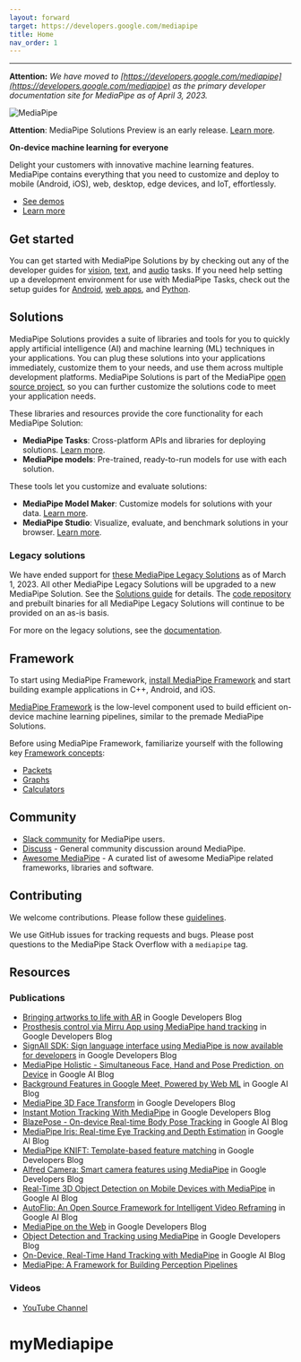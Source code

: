 ```yaml
---
layout: forward
target: https://developers.google.com/mediapipe
title: Home
nav_order: 1
---
```


---

**Attention:** _We have moved to
[https://developers.google.com/mediapipe](https://developers.google.com/mediapipe)
as the primary developer documentation site for MediaPipe as of April 3, 2023._

![MediaPipe](https://developers.google.com/static/mediapipe/images/home/hero_01_1920.png)

**Attention**: MediaPipe Solutions Preview is an early release. [Learn
more](https://developers.google.com/mediapipe/solutions/about#notice).

**On-device machine learning for everyone**

Delight your customers with innovative machine learning features. MediaPipe
contains everything that you need to customize and deploy to mobile (Android,
iOS), web, desktop, edge devices, and IoT, effortlessly.

- [See demos](https://goo.gle/mediapipe-studio)
- [Learn more](https://developers.google.com/mediapipe/solutions)

## Get started

You can get started with MediaPipe Solutions by by checking out any of the
developer guides for
[vision](https://developers.google.com/mediapipe/solutions/vision/object_detector),
[text](https://developers.google.com/mediapipe/solutions/text/text_classifier),
and
[audio](https://developers.google.com/mediapipe/solutions/audio/audio_classifier)
tasks. If you need help setting up a development environment for use with
MediaPipe Tasks, check out the setup guides for
[Android](https://developers.google.com/mediapipe/solutions/setup_android), [web
apps](https://developers.google.com/mediapipe/solutions/setup_web), and
[Python](https://developers.google.com/mediapipe/solutions/setup_python).

## Solutions

MediaPipe Solutions provides a suite of libraries and tools for you to quickly
apply artificial intelligence (AI) and machine learning (ML) techniques in your
applications. You can plug these solutions into your applications immediately,
customize them to your needs, and use them across multiple development
platforms. MediaPipe Solutions is part of the MediaPipe [open source
project](https://github.com/google/mediapipe), so you can further customize the
solutions code to meet your application needs.

These libraries and resources provide the core functionality for each MediaPipe
Solution:

- **MediaPipe Tasks**: Cross-platform APIs and libraries for deploying
  solutions. [Learn
  more](https://developers.google.com/mediapipe/solutions/tasks).
- **MediaPipe models**: Pre-trained, ready-to-run models for use with each
  solution.

These tools let you customize and evaluate solutions:

- **MediaPipe Model Maker**: Customize models for solutions with your data.
  [Learn more](https://developers.google.com/mediapipe/solutions/model_maker).
- **MediaPipe Studio**: Visualize, evaluate, and benchmark solutions in your
  browser. [Learn
  more](https://developers.google.com/mediapipe/solutions/studio).

### Legacy solutions

We have ended support for [these MediaPipe Legacy Solutions](https://developers.google.com/mediapipe/solutions/guide#legacy)
as of March 1, 2023. All other MediaPipe Legacy Solutions will be upgraded to
a new MediaPipe Solution. See the [Solutions guide](https://developers.google.com/mediapipe/solutions/guide#legacy)
for details. The [code repository](https://github.com/google/mediapipe/tree/master/mediapipe)
and prebuilt binaries for all MediaPipe Legacy Solutions will continue to be
provided on an as-is basis.

For more on the legacy solutions, see the [documentation](https://github.com/google/mediapipe/tree/master/docs/solutions).

## Framework

To start using MediaPipe Framework, [install MediaPipe
Framework](https://developers.google.com/mediapipe/framework/getting_started/install)
and start building example applications in C++, Android, and iOS.

[MediaPipe Framework](https://developers.google.com/mediapipe/framework) is the
low-level component used to build efficient on-device machine learning
pipelines, similar to the premade MediaPipe Solutions.

Before using MediaPipe Framework, familiarize yourself with the following key
[Framework
concepts](https://developers.google.com/mediapipe/framework/framework_concepts/overview.md):

- [Packets](https://developers.google.com/mediapipe/framework/framework_concepts/packets.md)
- [Graphs](https://developers.google.com/mediapipe/framework/framework_concepts/graphs.md)
- [Calculators](https://developers.google.com/mediapipe/framework/framework_concepts/calculators.md)

## Community

- [Slack community](https://mediapipe.page.link/joinslack) for MediaPipe
  users.
- [Discuss](https://groups.google.com/forum/#!forum/mediapipe) - General
  community discussion around MediaPipe.
- [Awesome MediaPipe](https://mediapipe.page.link/awesome-mediapipe) - A
  curated list of awesome MediaPipe related frameworks, libraries and
  software.

## Contributing

We welcome contributions. Please follow these
[guidelines](https://github.com/google/mediapipe/blob/master/CONTRIBUTING.md).

We use GitHub issues for tracking requests and bugs. Please post questions to
the MediaPipe Stack Overflow with a `mediapipe` tag.

## Resources

### Publications

- [Bringing artworks to life with AR](https://developers.googleblog.com/2021/07/bringing-artworks-to-life-with-ar.html)
  in Google Developers Blog
- [Prosthesis control via Mirru App using MediaPipe hand tracking](https://developers.googleblog.com/2021/05/control-your-mirru-prosthesis-with-mediapipe-hand-tracking.html)
  in Google Developers Blog
- [SignAll SDK: Sign language interface using MediaPipe is now available for
  developers](https://developers.googleblog.com/2021/04/signall-sdk-sign-language-interface-using-mediapipe-now-available.html)
  in Google Developers Blog
- [MediaPipe Holistic - Simultaneous Face, Hand and Pose Prediction, on
  Device](https://ai.googleblog.com/2020/12/mediapipe-holistic-simultaneous-face.html)
  in Google AI Blog
- [Background Features in Google Meet, Powered by Web ML](https://ai.googleblog.com/2020/10/background-features-in-google-meet.html)
  in Google AI Blog
- [MediaPipe 3D Face Transform](https://developers.googleblog.com/2020/09/mediapipe-3d-face-transform.html)
  in Google Developers Blog
- [Instant Motion Tracking With MediaPipe](https://developers.googleblog.com/2020/08/instant-motion-tracking-with-mediapipe.html)
  in Google Developers Blog
- [BlazePose - On-device Real-time Body Pose Tracking](https://ai.googleblog.com/2020/08/on-device-real-time-body-pose-tracking.html)
  in Google AI Blog
- [MediaPipe Iris: Real-time Eye Tracking and Depth Estimation](https://ai.googleblog.com/2020/08/mediapipe-iris-real-time-iris-tracking.html)
  in Google AI Blog
- [MediaPipe KNIFT: Template-based feature matching](https://developers.googleblog.com/2020/04/mediapipe-knift-template-based-feature-matching.html)
  in Google Developers Blog
- [Alfred Camera: Smart camera features using MediaPipe](https://developers.googleblog.com/2020/03/alfred-camera-smart-camera-features-using-mediapipe.html)
  in Google Developers Blog
- [Real-Time 3D Object Detection on Mobile Devices with MediaPipe](https://ai.googleblog.com/2020/03/real-time-3d-object-detection-on-mobile.html)
  in Google AI Blog
- [AutoFlip: An Open Source Framework for Intelligent Video Reframing](https://ai.googleblog.com/2020/02/autoflip-open-source-framework-for.html)
  in Google AI Blog
- [MediaPipe on the Web](https://developers.googleblog.com/2020/01/mediapipe-on-web.html)
  in Google Developers Blog
- [Object Detection and Tracking using MediaPipe](https://developers.googleblog.com/2019/12/object-detection-and-tracking-using-mediapipe.html)
  in Google Developers Blog
- [On-Device, Real-Time Hand Tracking with MediaPipe](https://ai.googleblog.com/2019/08/on-device-real-time-hand-tracking-with.html)
  in Google AI Blog
- [MediaPipe: A Framework for Building Perception Pipelines](https://arxiv.org/abs/1906.08172)

### Videos

- [YouTube Channel](https://www.youtube.com/c/MediaPipe)

# myMediapipe
